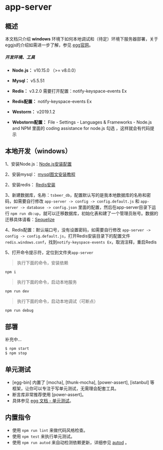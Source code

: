 # app-server

## 概述

本文档只介绍 **windows** 环境下如何本地调试和（待定）环境下服务器部署，关于eggjs的介绍如需进一步了解，参见 [egg官网][egg]。

##### 开发环境、工具

- **Node.js：** v10.15.0 （>= v8.0.0）

- **Mysql：** v5.5.51

- **Redis：** v3.2.0  需要打开配置：notify-keyspace-events Ex

- **Redis配置：** notify-keyspace-events Ex

- **Westorm：** v2019.1.2

- **Webstorm配置：** File - Settings - Languages & Frameworks - Node.js and NPM 里面的 coding assistance for node.js 勾选 ，这样就会有代码提示

## 本地开发（windows）

1、安装Node.js：[Node.js安装配置](https://www.runoob.com/nodejs/nodejs-install-setup.html)

2、安装mysql： [mysql图文安装教程](https://www.cnblogs.com/whaben/articles/6687544.html) 

2、安装redis： [Redis安装](https://www.runoob.com/redis/redis-install.html) 

3、新建数据库，名称：`tsbeer_db`，配置默认写的是我本地数据库的名称和密码，如需要自行修改 `app-server -> config -> config.default.js` 和 `app-server -> database -> config.json` 里面的配置，然后在app-server目录下运行 `npm run db:up`，就可以迁移数据库，初始化表和建了一个管理员账号。数据的迁移具体请看：[Sequelize](https://eggjs.org/zh-cn/tutorials/sequelize.html)

4、Redis配置：默认端口号，没有设置密码，如需要自行修改 `app-server -> config -> config.default.js`，打开Redis安装目录下的配置文件`redis.windows.conf`，找到`notify-keyspace-events Ex`，取消注释，重启Redis

5、打开命令提示符，定位到文件夹`app-server`

> 执行下面的命令，安装依赖
```bash
npm i
```

> 执行下面的命令，启动本地服务
```bash
npm run dev
```

> 执行下面的命令，启动本地调试（可断点）
```bash
npm run debug
```

## 部署

补充中...

```bash
$ npm start
$ npm stop
```

## 单元测试

- [egg-bin] 内置了 [mocha], [thunk-mocha], [power-assert], [istanbul] 等框架，让你可以专注于写单元测试，无需理会配套工具。
- 断言库非常推荐使用 [power-assert]。
- 具体参见 [egg 文档 - 单元测试](https://eggjs.org/zh-cn/core/unittest)。

## 内置指令

- 使用 `npm run lint` 来做代码风格检查。
- 使用 `npm test` 来执行单元测试。
- 使用 `npm run autod` 来自动检测依赖更新，详细参见 [autod](https://www.npmjs.com/package/autod) 。


[egg]: https://eggjs.org/zh-cn/index.html

